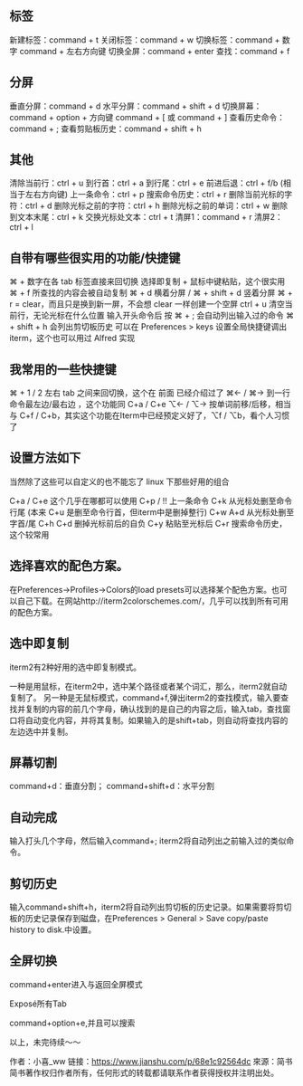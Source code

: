 ## 标签

新建标签：command + t
关闭标签：command + w
切换标签：command + 数字 command + 左右方向键
切换全屏：command + enter
查找：command + f


## 分屏

垂直分屏：command + d
水平分屏：command + shift + d
切换屏幕：command + option + 方向键 command + [ 或 command + ]
查看历史命令：command + ;
查看剪贴板历史：command + shift + h


## 其他

清除当前行：ctrl + u
到行首：ctrl + a
到行尾：ctrl + e
前进后退：ctrl + f/b (相当于左右方向键)
上一条命令：ctrl + p
搜索命令历史：ctrl + r
删除当前光标的字符：ctrl + d
删除光标之前的字符：ctrl + h
删除光标之前的单词：ctrl + w
删除到文本末尾：ctrl + k
交换光标处文本：ctrl + t
清屏1：command + r
清屏2：ctrl + l


## 自带有哪些很实用的功能/快捷键

⌘ + 数字在各 tab 标签直接来回切换
选择即复制 + 鼠标中键粘贴，这个很实用
⌘ + f 所查找的内容会被自动复制
⌘ + d 横着分屏 / ⌘ + shift + d 竖着分屏
⌘ + r = clear，而且只是换到新一屏，不会想 clear 一样创建一个空屏
ctrl + u 清空当前行，无论光标在什么位置
输入开头命令后 按 ⌘ + ; 会自动列出输入过的命令
⌘ + shift + h 会列出剪切板历史
可以在 Preferences > keys 设置全局快捷键调出 iterm，这个也可以用过 Alfred 实现


## 我常用的一些快捷键

⌘ + 1 / 2 左右 tab 之间来回切换，这个在 前面 已经介绍过了
⌘← / ⌘→ 到一行命令最左边/最右边 ，这个功能同 C+a / C+e
⌥← / ⌥→ 按单词前移/后移，相当与 C+f / C+b，其实这个功能在Iterm中已经预定义好了，⌥f / ⌥b，看个人习惯了


## 设置方法如下
当然除了这些可以自定义的也不能忘了 linux 下那些好用的组合

C+a / C+e 这个几乎在哪都可以使用
C+p / !! 上一条命令
C+k 从光标处删至命令行尾 (本来 C+u 是删至命令行首，但iterm中是删掉整行)
C+w A+d 从光标处删至字首/尾
C+h C+d 删掉光标前后的自负
C+y 粘贴至光标后
C+r 搜索命令历史，这个较常用


## 选择喜欢的配色方案。

在Preferences->Profiles->Colors的load presets可以选择某个配色方案。也可以自己下载。在网站http://iterm2colorschemes.com/，几乎可以找到所有可用的配色方案。


## 选中即复制
iterm2有2种好用的选中即复制模式。

一种是用鼠标，在iterm2中，选中某个路径或者某个词汇，那么，iterm2就自动复制了。
另一种是无鼠标模式，command+f,弹出iterm2的查找模式，输入要查找并复制的内容的前几个字母，确认找到的是自己的内容之后，输入tab，查找窗口将自动变化内容，并将其复制。如果输入的是shift+tab，则自动将查找内容的左边选中并复制。


## 屏幕切割
command+d：垂直分割；
command+shift+d：水平分割

## 自动完成
输入打头几个字母，然后输入command+; iterm2将自动列出之前输入过的类似命令。

## 剪切历史
输入command+shift+h，iterm2将自动列出剪切板的历史记录。如果需要将剪切板的历史记录保存到磁盘，在Preferences > General > Save copy/paste history to disk.中设置。

## 全屏切换

command+enter进入与返回全屏模式


Exposé所有Tab

command+option+e,并且可以搜索


以上，未完待续～～

作者：小喜_ww
链接：https://www.jianshu.com/p/68e1c92564dc
來源：简书
简书著作权归作者所有，任何形式的转载都请联系作者获得授权并注明出处。